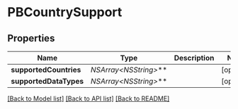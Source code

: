 # PBCountrySupport

## Properties
Name | Type | Description | Notes
------------ | ------------- | ------------- | -------------
**supportedCountries** | **NSArray&lt;NSString*&gt;*** |  | [optional] 
**supportedDataTypes** | **NSArray&lt;NSString*&gt;*** |  | [optional] 

[[Back to Model list]](../README.md#documentation-for-models) [[Back to API list]](../README.md#documentation-for-api-endpoints) [[Back to README]](../README.md)


